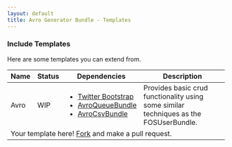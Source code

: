 ```yaml
---
layout: default
title: Avro Generator Bundle - Templates
---
```

<div class="page-header">
    <h3>Include Templates</h3>
</div>
<div>
    <p>Here are some templates you can extend from.</p>
    <table class="table-bordered table-condensed table-striped">
        <thead>
            <th>Name</th>
            <th>Status</th>
            <th>Dependencies</th>
            <th>Description</th>
        </thead>
        <tbody>
            <tr>
                <td>Avro</td>
                <td>WIP</td>
                <td>
                    <ul>
                        <li><a href="http://twitter.github.com/bootstrap">Twitter Bootstrap</a></li>
                        <li><a href="http://github.com/jdewit/AvroQueueBundle">AvroQueueBundle</a></li>
                        <li><a href="http://github.com/jdewit/AvroCsvBundle">AvroCsvBundle</a></li>
                    </ul>
                </td>
                <td>Provides basic crud functionality using some similar techniques as the FOSUserBundle.</td>
            </tr>
            <tr>
                <td colspan="100%">Your template here! <a href="http://github.com/jdewit/generatorBundle">Fork</a> and make a pull request.</td>
            </tr>
        </tbody>
    </table>
</div>


